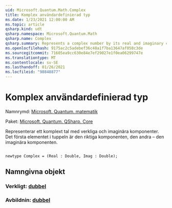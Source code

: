 ```yaml
---
uid: Microsoft.Quantum.Math.Complex
title: Komplex användardefinierad typ
ms.date: 1/23/2021 12:00:00 AM
ms.topic: article
qsharp.kind: udt
qsharp.namespace: Microsoft.Quantum.Math
qsharp.name: Complex
qsharp.summary: Represents a complex number by its real and imaginary components. The first element of the tuple is the real component, the second one - the imaginary component.
ms.openlocfilehash: 9175ac2c5adebef36c48a1f7ba13647af058c3de
ms.sourcegitcommit: 71605ea9cc630e84e7ef29027e1f0ea06299747e
ms.translationtype: MT
ms.contentlocale: sv-SE
ms.lasthandoff: 01/26/2021
ms.locfileid: "98848877"
---
```

# <a name="complex-user-defined-type"></a>Komplex användardefinierad typ

Namnrymd: [Microsoft. Quantum. matematik](xref:Microsoft.Quantum.Math)

Paket: [Microsoft. Quantum. QSharp. Core](https://nuget.org/packages/Microsoft.Quantum.QSharp.Core)


Representerar ett komplext tal med verkliga och imaginära komponenter.
Det första elementet i tuppeln är den riktiga komponenten, den andra – den imaginära komponenten.

```qsharp

newtype Complex = (Real : Double, Imag : Double);
```



## <a name="named-items"></a>Namngivna objekt

### <a name="real--double"></a>Verkligt: [dubbel](xref:microsoft.quantum.lang-ref.double)


### <a name="imag--double"></a>Avbildnin: [dubbel](xref:microsoft.quantum.lang-ref.double)

